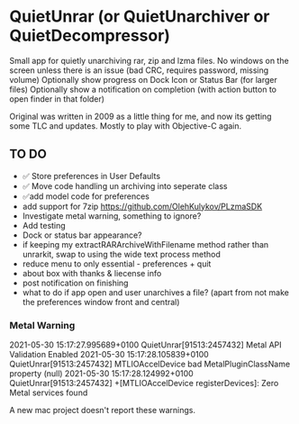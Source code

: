 #  QuietUnrar (or QuietUnarchiver or QuietDecompressor)

Small app for quietly unarchiving rar, zip and lzma files. No windows on the screen unless there is an issue (bad CRC, requires password, missing volume)
Optionally show progress on Dock Icon or Status Bar (for larger files)
Optionally show a notification on completion (with action button to open finder in that folder)

Original was written in 2009 as a little thing for me, and now its getting some TLC and updates. Mostly to play with Objective-C again.

## TO DO

* ✅ Store preferences in User Defaults
* ✅ Move code handling un archiving into seperate class
* ✅add model code for preferences
* add support for 7zip https://github.com/OlehKulykov/PLzmaSDK
* Investigate metal warning, something to ignore?
* Add testing
* Dock or status bar appearance?
* if keeping my extractRARArchiveWithFilename method rather than unrarkit, swap to using the wide text process method
* reduce menu to only essential - preferences + quit
* about box with thanks & liecense info
* post notification on finishing
* what to do if app open and user unarchives a file? (apart from not make the preferences window front and central)

### Metal Warning

2021-05-30 15:17:27.995689+0100 QuietUnrar[91513:2457432] Metal API Validation Enabled
2021-05-30 15:17:28.105839+0100 QuietUnrar[91513:2457432] MTLIOAccelDevice bad MetalPluginClassName property (null)
2021-05-30 15:17:28.124992+0100 QuietUnrar[91513:2457432] +[MTLIOAccelDevice registerDevices]: Zero Metal services found

A new mac project doesn't report these warnings.
